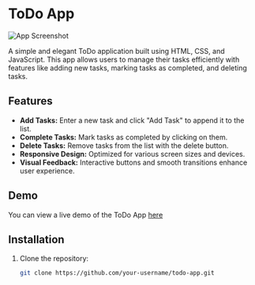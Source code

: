 # ToDo App

![App Screenshot](screenshot.png)

A simple and elegant ToDo application built using HTML, CSS, and JavaScript. This app allows users to manage their tasks efficiently with features like adding new tasks, marking tasks as completed, and deleting tasks.

## Features

- **Add Tasks:** Enter a new task and click "Add Task" to append it to the list.
- **Complete Tasks:** Mark tasks as completed by clicking on them.
- **Delete Tasks:** Remove tasks from the list with the delete button.
- **Responsive Design:** Optimized for various screen sizes and devices.
- **Visual Feedback:** Interactive buttons and smooth transitions enhance user experience.

## Demo

You can view a live demo of the ToDo App [here](https://magical-rugelach-6c0cd9.netlify.app/)

## Installation

1. Clone the repository:
   ```bash
   git clone https://github.com/your-username/todo-app.git
